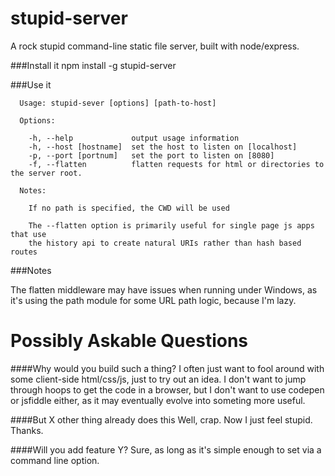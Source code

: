 stupid-server
=============

A rock stupid command-line static file server, built with node/express.

###Install it
    npm install -g stupid-server

###Use it

      Usage: stupid-sever [options] [path-to-host]

      Options:

        -h, --help             output usage information
        -h, --host [hostname]  set the host to listen on [localhost]
        -p, --port [portnum]   set the port to listen on [8080]
        -f, --flatten          flatten requests for html or directories to the server root.

      Notes:

        If no path is specified, the CWD will be used

        The --flatten option is primarily useful for single page js apps that use
        the history api to create natural URIs rather than hash based routes

###Notes

The flatten middleware may have issues when running under Windows, as it's using the
path module for some URL path logic, because I'm lazy.


Possibly Askable Questions
==========================

####Why would you build such a thing?
I often just want to fool around with some client-side html/css/js, just to try out an idea. I don't want to jump through hoops to get the code in a browser, but I don't want to use codepen or jsfiddle either, as it may eventually evolve into someting more useful.

####But X other thing already does this
Well, crap. Now I just feel stupid. Thanks.

####Will you add feature Y?
Sure, as long as it's simple enough to set via a command line option.
